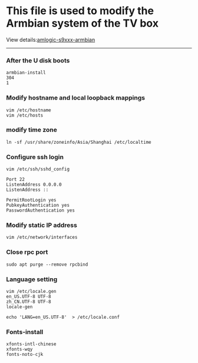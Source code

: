 # This file is used to modify the Armbian system of the TV box

View details:[amlogic-s9xxx-armbian](https://github.com/ophub/amlogic-s9xxx-armbian)

-------------------------------------

### After the U disk boots

    armbian-install
    304
    1
### Modify hostname and local loopback mappings

    vim /etc/hostname
    vim /etc/hosts
### modify time zone

    ln -sf /usr/share/zoneinfo/Asia/Shanghai /etc/localtime
### Configure ssh login

    vim /etc/ssh/sshd_config
    
    Port 22
    ListenAddress 0.0.0.0
    ListenAddress ::
    
    PermitRootLogin yes
    PubkeyAuthentication yes
    PasswordAuthentication yes
### Modify static IP address

    vim /etc/network/interfaces
### Close rpc port

    sudo apt purge --remove rpcbind
### Language setting

    vim /etc/locale.gen
    en_US.UTF-8 UTF-8
    zh_CN.UTF-8 UTF-8
    locale-gen
    
    echo 'LANG=en_US.UTF-8'  > /etc/locale.conf
### Fonts-install

    xfonts-intl-chinese
    xfonts-wqy
    fonts-noto-cjk
